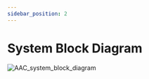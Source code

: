```yaml
---
sidebar_position: 2
---
```


# System Block Diagram
![AAC_system_block_diagram](https://cdn.discordapp.com/attachments/1332361132207243275/1335719993442308156/System_Diagram.drawio_1.png?ex=67a32bee&is=67a1da6e&hm=cec6f1d31e374a8f18e33e5da856244414791ac1b01aebd8dc218cc6e5c3a493&)
